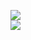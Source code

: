 [![](https://img.shields.io/badge/Made%20With-Github%20Spray-lightgrey.svg?style=for-the-badge&logo=github)](https://github.com/Annihil/github-spray#16744)  
[![](https://i.imgur.com/2DrTn0Z.gif)](https://github.com/Annihil/github-spray)